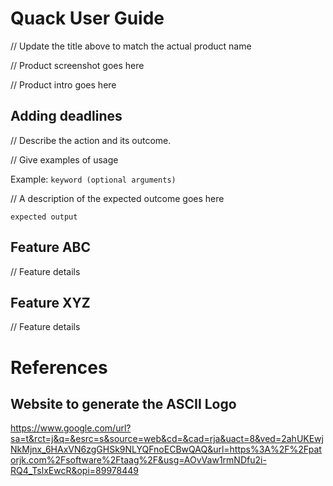 # Quack User Guide

// Update the title above to match the actual product name

// Product screenshot goes here

// Product intro goes here

## Adding deadlines

// Describe the action and its outcome.

// Give examples of usage

Example: `keyword (optional arguments)`

// A description of the expected outcome goes here

```
expected output
```

## Feature ABC

// Feature details


## Feature XYZ

// Feature details

# References

## Website to generate the ASCII Logo

https://www.google.com/url?sa=t&rct=j&q=&esrc=s&source=web&cd=&cad=rja&uact=8&ved=2ahUKEwjNkMjnx_6HAxVN6zgGHSk9NLYQFnoECBwQAQ&url=https%3A%2F%2Fpatorjk.com%2Fsoftware%2Ftaag%2F&usg=AOvVaw1rmNDfu2i-RQ4_TslxEwcR&opi=89978449